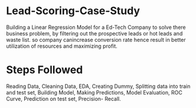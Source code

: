 # Lead-Scoring-Case-Study
Building a Linear Regression Model for a Ed-Tech Company to solve there business problem, by filtering out the prospective leads or hot leads and waste list. so company canincrease conversion rate hence result in better utilization of resources and maximizing profit.
# Steps Followed 
Reading Data,
Cleaning Data,
EDA,
Creating Dummy,
Splitting data into train and test set,
Building Model,
Making Predictions,
Model Evaluation,
ROC Curve,
Prediction on test set,
Precision- Recall.
